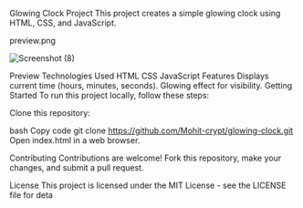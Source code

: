 Glowing Clock Project
This project creates a simple glowing clock using HTML, CSS, and JavaScript.

preview.png

![Screenshot (8)](https://github.com/user-attachments/assets/5495d220-b0de-44de-a807-869830d13605)


Preview
Technologies Used
HTML
CSS
JavaScript
Features
Displays current time (hours, minutes, seconds).
Glowing effect for visibility.
Getting Started
To run this project locally, follow these steps:

Clone this repository:

bash
Copy code
git clone https://github.com/Mohit-crypt/glowing-clock.git
Open index.html in a web browser.

Contributing
Contributions are welcome! Fork this repository, make your changes, and submit a pull request.

License
This project is licensed under the MIT License - see the LICENSE file for deta

